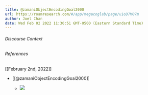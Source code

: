 ```yaml
---
title: @zamaniObjectEncodingGoal2000
url: https://roamresearch.com/#/app/megacoglab/page/u1oD7M07m
author: Joel Chan
date: Wed Feb 02 2022 11:30:51 GMT-0500 (Eastern Standard Time)
---
```




###### Discourse Context



###### References

[[February 2nd, 2022]]

- [[@zamaniObjectEncodingGoal2000]]

    - ![](https://firebasestorage.googleapis.com/v0/b/firescript-577a2.appspot.com/o/imgs%2Fapp%2Fmegacoglab%2FE95P2tjA6U.png?alt=media&token=7735d260-d36a-49a6-8367-b5147517ddef)
